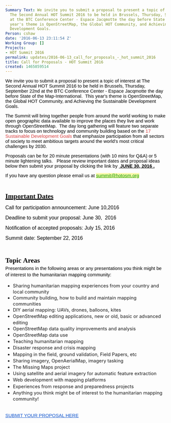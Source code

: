 ```yaml
---
Summary Text: We invite you to submit a proposal to present a topic of interest at
  The Second Annual HOT Summit 2016 to be held in Brussels, Thursday, September 22nd
  at the BTC Conference Center - Espace Jacqmotte the day before State of the Map-International.  This
  year's theme is OpenStreetMap, the Global HOT Community, and Achieving the Sustainable
  Development Goals.
Person: cshaw
date: '2016-06-13 23:11:54 Z'
Working Group: []
Projects:
- HOT Summit 2016
permalink: updates/2016-06-13_call_for_proposals_-_hot_summit_2016
title: Call for Proposals - HOT Summit 2016
created: 1465859514
---
```

<p><strong style="font-weight: normal;"><span style="color: #000000; font-family: Arial; font-size: 14.66px; font-style: normal; font-variant: normal; font-weight: 400; text-decoration: none; vertical-align: baseline; background-color: transparent;">We invite you to submit a proposal to present a topic of interest&nbsp;at The Second Annual HOT Summit 2016&nbsp;to be held in Brussels, Thursday, September 22nd at the BTC Conference Center - Espace Jacqmotte the day before State of the Map-International. &nbsp;This year's </span></strong><strong style="font-weight: normal;"><span style="color: #000000; font-family: Arial; font-size: 14.66px; font-style: normal; font-variant: normal; font-weight: 400; text-decoration: none; vertical-align: baseline; background-color: transparent;">theme is OpenStreetMap, the Global HOT Community, and Achieving the Sustainable Development Goals.</span></strong></p><p><span style="color: #000000; font-family: Arial; font-size: 14.66px; font-style: normal; font-variant: normal; font-weight: 400; text-decoration: none; vertical-align: baseline; background-color: transparent;">The Summit will bring together people from around the world working to make open geographic data available to improve the places they live and work through OpenStreetMap. &nbsp;The day long gathering will feature two separate tracks to focus on technology and community building based on the </span><a style="text-decoration: none;" href="https://sustainabledevelopment.un.org/?menu=1300"><span style="color: #d73f3f; font-family: Arial; font-size: 14.66px; font-style: normal; font-variant: normal; font-weight: 400; text-decoration: none; vertical-align: baseline; background-color: transparent;">17 Sustainable Development Goals</span></a><span style="color: #000000; font-family: Arial; font-size: 14.66px; font-style: normal; font-variant: normal; font-weight: 400; text-decoration: none; vertical-align: baseline; background-color: transparent;"> that emphasize participation from all sectors of society to meet ambitious targets around the world’s most critical challenges by 2030.</span></p><p><span style="color: #000000; font-family: Arial; font-size: 14.66px; font-style: normal; font-variant: normal; font-weight: 400; text-decoration: none; vertical-align: baseline; background-color: transparent;">Proposals can be for 20 minute presentations (with 10 mins for Q&amp;A) or 5 minute lightening talks. &nbsp;&nbsp;Please review important dates and proposal ideas below then submit your proposal by clicking&nbsp;the link&nbsp;by&nbsp;</span><span style="color: #000000; font-family: Arial; font-size: 14.66px; font-style: normal; font-variant: normal; font-weight: bold; text-decoration: underline; vertical-align: baseline; background-color: transparent;">&nbsp;JUNE 30, 2016&nbsp;.</span></p><p><span style="color: #000000; font-family: Arial; font-size: 14.66px; font-style: normal; font-variant: normal; font-weight: 400; text-decoration: none; vertical-align: baseline; background-color: transparent;">If you have any question please email us at <a class="linkification-ext" style="color: #009900; background-color: #fff9ab;" title="Linkification: mailto:summit@hotosm.org" href="mailto:summit@hotosm.org">summit@hotosm.org</a></span></p><p>&nbsp;</p><p><span style="text-decoration: underline;"><strong><span style="color: #000000; font-family: 'Trebuchet MS'; font-size: 21.33px; font-style: normal; font-variant: normal; text-decoration: underline; vertical-align: baseline; background-color: transparent;">Important Dates</span></strong></span></p><p><span style="color: #000000; font-family: Arial; font-size: 16px; font-style: normal; font-variant: normal; font-weight: 400; text-decoration: none; vertical-align: baseline; background-color: transparent;">Call for participation announcement: June 10,2016</span></p><p><span style="color: #000000; font-family: Arial; font-size: 16px; font-style: normal; font-variant: normal; font-weight: 400; text-decoration: none; vertical-align: baseline; background-color: transparent;">Deadline to submit your proposal: June 30, &nbsp;2016</span></p><p><span style="color: #000000; font-family: Arial; font-size: 16px; font-style: normal; font-variant: normal; font-weight: 400; text-decoration: none; vertical-align: baseline; background-color: transparent;">Notification of accepted proposals: July 15, 2016</span></p><p><span style="color: #000000; font-family: Arial; font-size: 16px; font-style: normal; font-variant: normal; font-weight: 400; text-decoration: none; vertical-align: baseline; background-color: transparent;">Summit date: September 22, 2016</span></p><p style="text-align: center; line-height: 1.38; margin-top: 0pt; margin-bottom: 0pt;" dir="ltr">&nbsp;</p><h1 style="line-height: 1.38; margin-top: 10pt; margin-bottom: 0pt;" dir="ltr"><strong><span style="color: #000000; font-family: 'Trebuchet MS'; font-size: 21.33px; font-style: normal; font-variant: normal; text-decoration: none; vertical-align: baseline; background-color: transparent;">Topic&nbsp;Areas</span></strong></h1><p style="line-height: 1.38; margin-top: 0pt; margin-bottom: 0pt;" dir="ltr"><span style="color: #000000; font-family: Arial; font-size: 14.66px; font-style: normal; font-variant: normal; font-weight: 400; text-decoration: none; vertical-align: baseline; background-color: transparent;">Presentations in the following areas or any presentations you think might be of interest to the humanitarian mapping community:</span></p><ul><li><span style="font-size: 14.66px; line-height: 20.2308px; background-color: transparent;">Sharing humanitarian mapping experiences from your country and local community</span></li><li><span style="font-size: 14.66px; line-height: 20.2308px; background-color: transparent;">Community building, how to build and maintain mapping communities</span></li><li><span style="font-size: 14.66px; line-height: 20.2308px; background-color: transparent;">DIY aerial mapping: UAVs, drones, balloons, kites</span></li><li><span style="font-size: 14.66px; line-height: 20.2308px; background-color: transparent;">OpenStreetMap editing applications, new or old, basic or advanced editing</span></li><li><span style="font-size: 14.66px; line-height: 20.2308px; background-color: transparent;">OpenStreetMap data quality improvements and analysis</span></li><li><span style="font-size: 14.66px; line-height: 20.2308px; background-color: transparent;">OpenStreetMap data use</span></li><li><span style="font-size: 14.66px; line-height: 20.2308px; background-color: transparent;">Teaching humanitarian mapping</span></li><li><span style="font-size: 14.66px; line-height: 20.2308px; background-color: transparent;">Disaster response and crisis mapping</span></li><li><span style="font-size: 14.66px; line-height: 20.2308px; background-color: transparent;">Mapping in the field, ground validation, Field Papers, etc</span></li><li><span style="font-size: 14.66px; line-height: 20.2308px; background-color: transparent;"><span style="font-size: 14.66px; line-height: 20.2308px; background-color: transparent;">Sharing imagery, OpenAerialMap, imagery tasking</span></span></li><li><span style="font-size: 14.66px; line-height: 20.2308px; background-color: transparent;">The Missing Maps project</span></li><li><span style="font-size: 14.66px; line-height: 20.2308px; background-color: transparent;">Using satellite and aerial imagery for automatic feature extraction</span></li><li><span style="font-size: 14.66px; line-height: 20.2308px; background-color: transparent;">Web development with mapping platforms</span></li><li><span style="font-size: 14.66px; line-height: 20.2308px; background-color: transparent;">Experiences from response and preparedness projects</span></li><li><span style="font-size: 14.66px; line-height: 20.2308px; background-color: transparent;">Anything you think might be of interest to the humanitarian mapping community!</span></li></ul><p style="line-height: 1.38; margin-top: 0pt; margin-bottom: 0pt;" dir="ltr"><strong style="font-weight: normal;"><br><a href="https://docs.google.com/forms/d/18vYSoM4g5AmwKpXeQ0gTCazEpHFn5jqvZDFA8feMncg/viewform?c=0&amp;w=1"><span style="color: #1155cc; font-family: Arial; font-size: 14.66px; font-style: normal; font-variant: normal; font-weight: 400; text-decoration: underline; vertical-align: baseline; background-color: transparent;">SUBMIT YOUR PROPOSAL HERE</span></a><br></strong>&nbsp;</p>
